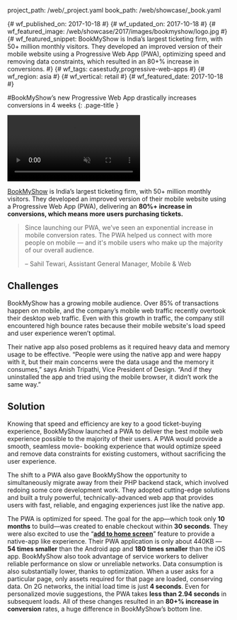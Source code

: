 project_path: /web/_project.yaml
book_path: /web/showcase/_book.yaml

{# wf_published_on: 2017-10-18 #}
{# wf_updated_on: 2017-10-18 #}
{# wf_featured_image: /web/showcase/2017/images/bookmyshow/logo.jpg #}
{# wf_featured_snippet: BookMyShow is India’s largest ticketing firm, with 50+ million monthly visitors. They developed an improved version of their mobile website using a Progressive Web App (PWA), optimizing speed and removing data constraints, which resulted in an 80+% increase in conversions. #}
{# wf_tags: casestudy,progressive-web-apps #}
{# wf_region: asia #}
{# wf_vertical: retail #}
{# wf_featured_date: 2017-10-18 #}

#BookMyShow’s new Progressive Web App drastically increases conversions in 4 weeks {: .page-title }

<video autoplay loop muted class="attempt-right">
  <source src="/web/showcase/2017/images/bookmyshow/bms_pwa.webm" type="video/webm">
  <source src="/web/showcase/2017/images/bookmyshow/bms_pwa.mp4" type="video/mp4">
</video>

[BookMyShow](https://in.bookmyshow.com/) is India’s largest ticketing firm,
with 50+ million monthly visitors. They developed an improved version of their
mobile website using a Progressive Web App (PWA), delivering an **80%+ increase
in conversions, which means more users purchasing tickets.**


> Since launching our PWA, we’ve seen an exponential increase in mobile
> conversion rates. The PWA helped us connect with more people on mobile — and
> it's mobile users who make up the majority of our overall audience.
>
> – Sahil Tewari, Assistant General Manager, Mobile & Web 



<div class="clearfix"></div>

## Challenges

BookMyShow has a growing mobile audience. Over 85% of transactions happen
on mobile, and the company’s mobile web traffic recently overtook their desktop
web traffic. Even with this growth in traffic, the company still encountered
high bounce rates because their mobile website's load speed and user experience
weren’t optimal.

Their native app also posed problems as it required heavy data and memory usage
to be effective. “People were using the native app and were happy with it, but
their main concerns were the data usage and the memory it consumes,” says Anish
Tripathi, Vice President of Design. “And if they uninstalled the app and tried
using the mobile browser, it didn’t work the same way.” 

## Solution

Knowing that speed and efficiency are key to a good ticket-buying experience,
BookMyShow launched a PWA to deliver the best mobile web experience possible
to the majority of their users. A PWA would provide a smooth, seamless movie-
booking experience that would optimize speed and remove data constraints for
existing customers, without sacrificing the user experience.

The shift to a PWA also gave BookMyShow the opportunity to simultaneously
migrate away from their PHP backend stack, which involved redoing some core
development work. They adopted cutting-edge solutions and built a truly
powerful, technically-advanced web app that provides users with fast,
reliable, and engaging experiences just like the native app.

The PWA is optimized for speed. The goal for the app—which took only **10
months** to build—was created to enable checkout within **30 seconds**. They
were also excited to use the
“[**add to home screen**](/web/fundamentals/app-install-banners/)” feature
to provide a native-app like experience. Their PWA application is only about
440KB — **54 times smaller** than the Android app and **180 times smaller**
than the iOS app. BookMyShow also took advantage of service workers to deliver
reliable performance on slow or unreliable networks. Data consumption is also
substantially lower, thanks to optimization. When a user asks for a particular
page, only assets required for that page are loaded, conserving data. On 2G
networks, the initial load time is just **4 seconds**. Even for personalized
movie suggestions, the PWA takes **less than 2.94 seconds** in subsequent
loads. All of these changes resulted in an **80+% increase in conversion**
rates, a huge difference in BookMyShow’s bottom line.
